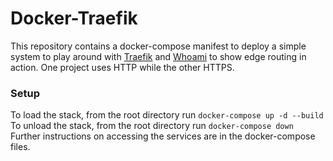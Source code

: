 # Docker-Traefik

This repository contains a docker-compose manifest to deploy a simple system to play around with [Traefik](https://doc.traefik.io/traefik/) and [Whoami](https://hub.docker.com/r/containous/whoami/) to show edge routing in action. One project uses HTTP while the other HTTPS.

### Setup

To load the stack, from the root directory run `docker-compose up -d --build`
To unload the stack, from the root directory run `docker-compose down`
Further instructions on accessing the services are in the docker-compose files.
